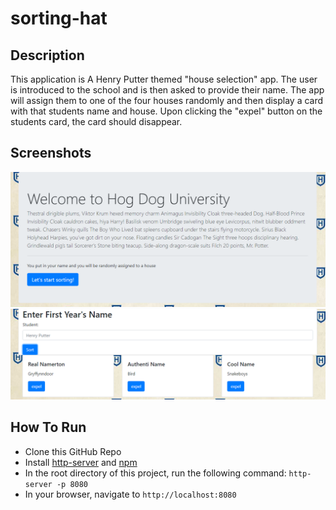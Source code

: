 # sorting-hat
## Description
 This application is A Henry Putter themed "house selection" app. The user is introduced to the school and is then asked to provide their name. The app will assign them to one of the four houses randomly and then display a card with that students name and house. Upon clicking the "expel" button on the students card, the card should disappear.


## Screenshots
![intro-page](https://raw.githubusercontent.com/ivannio/sorting-hat/master/screenshots/hog-nog-intro.png)
![example-students](https://raw.githubusercontent.com/ivannio/sorting-hat/master/screenshots/real-names.png)

## How To Run
* Clone this GitHub Repo
* Install [http-server](https://www.npmjs.com/package/http-server) and [npm](https://www.npmjs.com)
* In the root directory of this project, run the following command: `http-server -p 8080`
* In your browser, navigate to `http://localhost:8080`
